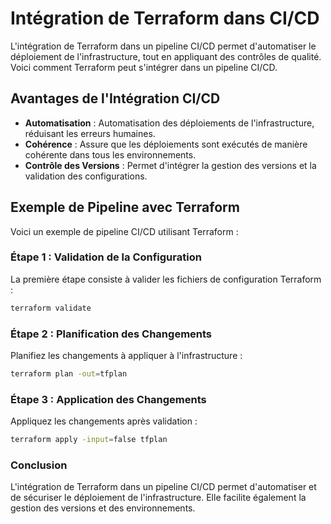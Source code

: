 
# Intégration de Terraform dans CI/CD

L'intégration de Terraform dans un pipeline CI/CD permet d'automatiser le déploiement de l'infrastructure, tout en appliquant des contrôles de qualité. Voici comment Terraform peut s'intégrer dans un pipeline CI/CD.

## Avantages de l'Intégration CI/CD

- **Automatisation** : Automatisation des déploiements de l'infrastructure, réduisant les erreurs humaines.
- **Cohérence** : Assure que les déploiements sont exécutés de manière cohérente dans tous les environnements.
- **Contrôle des Versions** : Permet d'intégrer la gestion des versions et la validation des configurations.

## Exemple de Pipeline avec Terraform

Voici un exemple de pipeline CI/CD utilisant Terraform :

### Étape 1 : Validation de la Configuration

La première étape consiste à valider les fichiers de configuration Terraform :

```bash
terraform validate
```

### Étape 2 : Planification des Changements

Planifiez les changements à appliquer à l'infrastructure :

```bash
terraform plan -out=tfplan
```

### Étape 3 : Application des Changements

Appliquez les changements après validation :

```bash
terraform apply -input=false tfplan
```

### Conclusion

L'intégration de Terraform dans un pipeline CI/CD permet d'automatiser et de sécuriser le déploiement de l'infrastructure. Elle facilite également la gestion des versions et des environnements.
